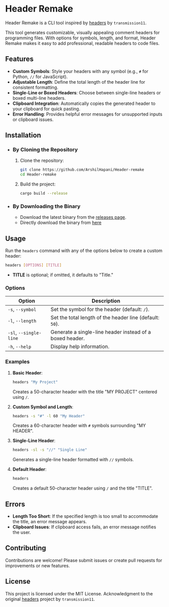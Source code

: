 # Header Remake

Header Remake is a CLI tool inspired by [headers](https://github.com/transmissions11/headers) by `transmission11`.

This tool generates customizable, visually appealing comment headers for programming files. With options for symbols, length, and format, Header Remake makes it easy to add professional, readable headers to code files.

## Features

- **Custom Symbols**: Style your headers with any symbol (e.g., `#` for Python, `//` for JavaScript).
- **Adjustable Length**: Define the total length of the header line for consistent formatting.
- **Single-Line or Boxed Headers**: Choose between single-line headers or boxed multi-line headers.
- **Clipboard Integration**: Automatically copies the generated header to your clipboard for quick pasting.
- **Error Handling**: Provides helpful error messages for unsupported inputs or clipboard issues.

## Installation

- ### By Cloning the Repository
  1. Clone the repository:
      ```sh
      git clone https://github.com/ArshilHapani/Header-remake
      cd Header-remake
      ```
  2. Build the project:
      ```sh
      cargo build --release
      ```

- ### By Downloading the Binary
  - Download the latest binary from the [releases page](https://github.com/ArshilHapani/Header-remake/releases).
  - Directly download the binary from [here](https://github.com/ArshilHapani/Header-remake/releases/download/1.0.0/headers-remake)

## Usage

Run the `headers` command with any of the options below to create a custom header:

```sh
headers [OPTIONS] [TITLE]
```

- **TITLE** is optional; if omitted, it defaults to "Title."

### Options

| Option              | Description                                                                                       |
|---------------------|---------------------------------------------------------------------------------------------------|
| `-s`, `--symbol`    | Set the symbol for the header (default: `/`).                                                     |
| `-l`, `--length`    | Set the total length of the header line (default: `50`).                                          |
| `-sl`, `--single-line` | Generate a single-line header instead of a boxed header.                                      |
| `-h`, `--help`      | Display help information.                                                                         |

### Examples

1. **Basic Header**:
   ```sh
   headers "My Project"
   ```
   Creates a 50-character header with the title "MY PROJECT" centered using `/`.

2. **Custom Symbol and Length**:
   ```sh
   headers -s "#" -l 60 "My Header"
   ```
   Creates a 60-character header with `#` symbols surrounding "MY HEADER".

3. **Single-Line Header**:
   ```sh
   headers -sl -s "//" "Single Line"
   ```
   Generates a single-line header formatted with `//` symbols.

4. **Default Header**:
   ```sh
   headers
   ```
   Creates a default 50-character header using `/` and the title "TITLE".

## Errors

- **Length Too Short**: If the specified length is too small to accommodate the title, an error message appears.
- **Clipboard Issues**: If clipboard access fails, an error message notifies the user.

## Contributing

Contributions are welcome! Please submit issues or create pull requests for improvements or new features.

## License

This project is licensed under the MIT License.
Acknowledgment to the original [headers](https://github.com/transmissions11/headers) project by `transmission11`.
